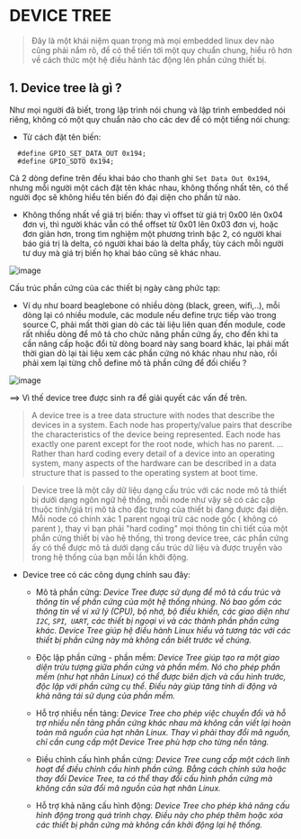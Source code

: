 # DEVICE TREE
> Đây là một khái niệm quan trọng mà mọi embedded linux dev nào cũng phải nắm rõ, để có thể tiến tới một quy chuẩn chung, hiểu rõ hơn về cách thức một hệ điều hành tác động lên phần cứng thiết bị.

## 1. Device tree là gì ?
Như mọi người đã biết, trong lập trình nói chung và lập trình embedded nói riêng, không có một quy chuẩn nào cho các dev để có một tiếng nói chung:
- Từ cách đặt tên biến:
```
  #define GPIO_SET_DATA_OUT 0x194;
  #define GPIO_SDTO 0x194;
```

Cả 2 dòng define trên đều khai báo cho thanh ghi ```Set Data Out 0x194```, nhưng mỗi người một cách đặt tên khác nhau, không thống nhất tên, có thể người đọc sẽ không hiểu tên biến đó đại diện cho phần tử nào.

- Không thống nhất về giá trị biến: thay vì offset từ giá trị 0x00 lên 0x04 đơn vị, thì người khác vẫn có thể offset từ 0x01 lên 0x03 đơn vị, hoặc đơn giản hơn, trong tìm nghiệm một phương trình bậc 2, có người khai báo giá trị là delta, có người khai báo là delta phẩy, tùy cách mỗi người tư duy mà giá trị biến họ khai báo cũng sẽ khác nhau.

![image](https://github.com/4ndykhang99/Hoc_Hanh_Cac_Kieu/assets/78153591/3f96ee47-2456-4b95-aaa5-de18a0d2e68b)
  
Cấu trúc phần cứng của các thiết bị ngày càng phức tạp:
- Ví dụ như board beaglebone có nhiều dòng (black, green, wifi,..), mỗi dòng lại có nhiều module, các module nếu define trực tiếp vào trong source C, phải mất thời gian dò các tài liệu liên quan đến module, code rất nhiều dòng để mô tả cho chức năng phần cứng ấy, cho đến khi ta cần nâng cấp hoặc đổi từ dòng board này sang board khác, lại phải mất thời gian dò lại tài liệu xem các phần cứng nó khác nhau như nào, rồi phải xem lại từng chỗ define mô tả phần cứng để đối chiếu ?

![image](https://github.com/4ndykhang99/Hoc_Hanh_Cac_Kieu/assets/78153591/2ce08fd1-3675-4c4f-b1ba-7412fcd22c3e)


==> Vì thế device tree được sinh ra để giải quyết các vấn đề trên.

> A device tree is a tree data structure with nodes that describe the devices in a system. Each node has property/value pairs that describe the characteristics of the device being represented. Each node has exactly one parent except for the root node, which has no parent. ... Rather than hard coding every detail of a device into an operating system, many aspects of the hardware can be described in a data structure that is passed to the operating system at boot time.

> Device tree là một cây dữ liệu dạng cấu trúc với các node mô tả thiết bị dưới dạng ngôn ngữ hệ thống, mỗi node như vậy sẽ có các cặp thuộc tính/giá trị mô tả cho đặc trưng của thiết bị  đang được đại diện. Mỗi node có chính xác 1 parent ngoại trừ các node gốc ( không có parent ), thay vì bạn phải "hard coding" mọi thông tin chi tiết của một phần cứng thiết bị vào hệ thống, thì trong device tree, các phần cứng ấy có thể được mô tả dưới dạng cấu trúc dữ liệu và được truyền vào trong hệ thống của bạn mỗi lần khởi động.

- Device tree có các công dụng chính sau đây:

  - Mô tả phần cứng: *Device Tree được sử dụng để mô tả cấu trúc và thông tin về phần cứng của một hệ thống nhúng. Nó bao gồm các thông tin về vi xử lý (CPU), bộ nhớ, bộ điều khiển, các giao diện như ```I2C```, ```SPI```,``` UART```, các thiết bị ngoại vi và các thành phần phần cứng khác. Device Tree giúp hệ điều hành Linux hiểu và tương tác với các thiết bị phần cứng này mà không cần biết trước về chúng.*

  - Độc lập phần cứng - phần mềm: *Device Tree giúp tạo ra một giao diện trừu tượng giữa phần cứng và phần mềm. Nó cho phép phần mềm (như hạt nhân Linux) có thể được biên dịch và cấu hình trước, độc lập với phần cứng cụ thể. Điều này giúp tăng tính di động và khả năng tái sử dụng của phần mềm.*

  - Hỗ trợ nhiều nền tảng: *Device Tree cho phép việc chuyển đổi và hỗ trợ nhiều nền tảng phần cứng khác nhau mà không cần viết lại hoàn toàn mã nguồn của hạt nhân Linux. Thay vì phải thay đổi mã nguồn, chỉ cần cung cấp một Device Tree phù hợp cho từng nền tảng.*

  - Điều chỉnh cấu hình phần cứng: *Device Tree cung cấp một cách linh hoạt để điều chỉnh cấu hình phần cứng. Bằng cách chỉnh sửa hoặc thay đổi Device Tree, ta có thể thay đổi cấu hình phần cứng mà không cần sửa đổi mã nguồn của hạt nhân Linux.*

  - Hỗ trợ khả năng cấu hình động: *Device Tree cho phép khả năng cấu hình động trong quá trình chạy. Điều này cho phép thêm hoặc xóa các thiết bị phần cứng mà không cần khởi động lại hệ thống.*
